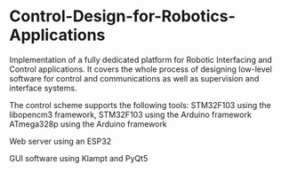 # Control-Design-for-Robotics-Applications
Implementation of a fully dedicated platform for Robotic Interfacing and Control applications. 
It covers the whole process of designing low-level software for control and communications as well as supervision and interface systems.

The control scheme supports the following tools:
  STM32F103 using the libopencm3 framework,
  STM32F103 using the Arduino framework
  ATmega328p using the Arduino framework

Web server using an ESP32

GUI software using Klampt and PyQt5 
